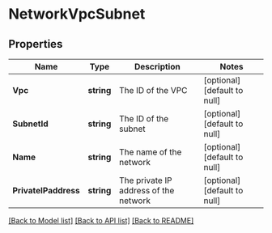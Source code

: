 # NetworkVpcSubnet

## Properties
Name | Type | Description | Notes
------------ | ------------- | ------------- | -------------
**Vpc** | **string** | The ID of the VPC | [optional] [default to null]
**SubnetId** | **string** | The ID of the subnet | [optional] [default to null]
**Name** | **string** | The name of the network | [optional] [default to null]
**PrivateIPaddress** | **string** | The private IP address of the network | [optional] [default to null]

[[Back to Model list]](../README.md#documentation-for-models) [[Back to API list]](../README.md#documentation-for-api-endpoints) [[Back to README]](../README.md)

